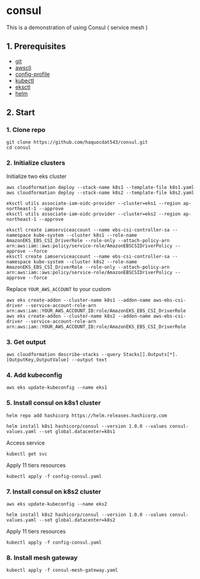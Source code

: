 # consul
This is a demonstration of using Consul ( service mesh )
## 1. Prerequisites
* [git](https://git-scm.com/downloads)
* [awscli](https://docs.aws.amazon.com/cli/latest/userguide/getting-started-install.html)
* [config-profile](https://docs.aws.amazon.com/cli/latest/reference/configure/)
* [kubectl](https://kubernetes.io/docs/tasks/tools/)
* [eksctl](https://eksctl.io/installation/)
* [helm](https://helm.sh/docs/intro/install/)
## 2. Start
### 1. Clone repo
```
git clone https://github.com/haquocdat543/consul.git
cd consul
```
### 2. Initialize clusters
Initialize two eks cluster
```
aws cloudformation deploy --stack-name k8s1 --template-file k8s1.yaml
aws cloudformation deploy --stack-name k8s2 --template-file k8s2.yaml
```
```
eksctl utils associate-iam-oidc-provider --cluster=eks1 --region ap-northeast-1 --approve
eksctl utils associate-iam-oidc-provider --cluster=eks2 --region ap-northeast-1 --approve
```
```
eksctl create iamserviceaccount --name ebs-csi-controller-sa --namespace kube-system --cluster k8s1 --role-name AmazonEKS_EBS_CSI_DriverRole --role-only --attach-policy-arn arn:aws:iam::aws:policy/service-role/AmazonEBSCSIDriverPolicy --approve --force
eksctl create iamserviceaccount --name ebs-csi-controller-sa --namespace kube-system --cluster k8s2 --role-name AmazonEKS_EBS_CSI_DriverRole --role-only --attach-policy-arn arn:aws:iam::aws:policy/service-role/AmazonEBSCSIDriverPolicy --approve --force
```

Replace `YOUR_AWS_ACCOUNT` to your custom
```
aws eks create-addon --cluster-name k8s1 --addon-name aws-ebs-csi-driver --service-account-role-arn arn:aws:iam::YOUR_AWS_ACCOUNT_ID:role/AmazonEKS_EBS_CSI_DriverRole
aws eks create-addon --cluster-name k8s2 --addon-name aws-ebs-csi-driver --service-account-role-arn arn:aws:iam::YOUR_AWS_ACCOUNT_ID:role/AmazonEKS_EBS_CSI_DriverRole
```
### 3. Get output
```
aws cloudformation describe-stacks --query Stacks[].Outputs[*].[OutputKey,OutputValue] --output text
```
### 4. Add kubeconfig
```
aws eks update-kubeconfig --name eks1
```
### 5. Install consul on k8s1 cluster
```
helm repo add hashicorp https://helm.releases.hashicorp.com
```
```
helm install k8s1 hashicorp/consul --version 1.0.0 --values consul-values.yaml --set global.datacenter=k8s1
```
Access service
```
kubectl get svc
```
Apply 11 tiers resources
```
kubectl apply -f config-consul.yaml
```
### 7. Install consul on k8s2 cluster
```
aws eks update-kubeconfig --name eks2
```
```
helm install k8s2 hashicorp/consul --version 1.0.0 --values consul-values.yaml --set global.datacenter=k8s2
```
Apply 11 tiers resources
```
kubectl apply -f config-consul.yaml
```
### 8. Install mesh gateway
```
kubectl apply -f consul-mesh-gateway.yaml
```


